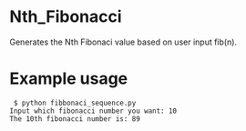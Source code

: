 # Nth_Fibonacci 
Generates the Nth Fibonaci value based on user input fib(n).

# Example usage
```
 $ python fibbonaci_sequence.py
Input which fibonacci number you want: 10
The 10th fibonacci number is: 89
```
